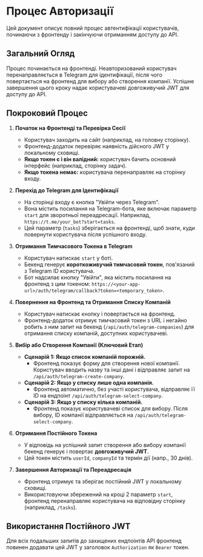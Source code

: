 # Процес Авторизації

Цей документ описує повний процес автентифікації користувачів, починаючи з фронтенду і закінчуючи отриманням доступу до API.

## Загальний Огляд

Процес починається на фронтенді. Неавторизований користувач перенаправляється в Telegram для ідентифікації, після чого повертається на фронтенд для вибору або створення компанії. Успішне завершення цього кроку надає користувачеві довгоживучий JWT для доступу до API.

## Покроковий Процес

1.  **Початок на Фронтенді та Перевірка Сесії**

    - Користувач заходить на сайт (наприклад, на головну сторінку).
    - Фронтенд-додаток перевіряє наявність дійсного JWT у локальному сховищі.
    - **Якщо токен є і він валідний:** користувач бачить основний інтерфейс (наприклад, сторінку задач).
    - **Якщо токена немає:** користувача перенаправляє на сторінку входу.

2.  **Перехід до Telegram для Ідентифікації**

    - На сторінці входу є кнопка "Увійти через Telegram".
    - Вона містить посилання на Telegram-бота, яке включає параметр `start` для зворотньої переадресації. Наприклад, `https://t.me/your_bot?start=tasks`.
    - Цей параметр (`tasks`) зберігається на фронтенді, щоб знати, куди повернути користувача після успішного входу.

3.  **Отримання Тимчасового Токена в Telegram**

    - Користувач натискає `start` у боті.
    - Бекенд генерує **короткоживучий тимчасовий токен**, пов'язаний з Telegram ID користувача.
    - Бот надсилає кнопку "Увійти", яка містить посилання на фронтенд з цим токеном: `https://<your-app-url>/auth/telegram/callback?token=<temporary_token>`.

4.  **Повернення на Фронтенд та Отримання Списку Компаній**

    - Користувач натискає кнопку і повертається на фронтенд.
    - Фронтенд-додаток отримує тимчасовий токен з URL і негайно робить з ним запит на бекенд (`/api/auth/telegram-companies`) для отримання списку компаній, доступних користувачеві.

5.  **Вибір або Створення Компанії (Ключовий Етап)**

    - **Сценарій 1: Якщо список компаній порожній.**
        - Фронтенд показує форму для створення нової компанії. Користувач вводить назву та інші дані і відправляє запит на `/api/auth/telegram-create-company`.
    - **Сценарій 2: Якщо у списку лише одна компанія.**
        - Фронтенд автоматично, без участі користувача, відправляє її ID на ендпоінт `/api/auth/telegram-select-company`.
    - **Сценарій 3: Якщо у списку кілька компаній.**
        - Фронтенд показує користувачеві список для вибору. Після вибору, ID компанії відправляється на `/api/auth/telegram-select-company`.

6.  **Отримання Постійного Токена**

    - У відповідь на успішний запит створення або вибору компанії бекенд генерує і повертає **довгоживучий JWT**.
    - Цей токен містить `userId`, `companyId` та термін дії (напр., 30 днів).

7.  **Завершення Авторизації та Переадресація**

    - Фронтенд отримує та зберігає постійний JWT у локальному сховищі.
    - Використовуючи збережений на кроці 2 параметр `start`, фронтенд перенаправляє користувача на відповідну сторінку (наприклад, `/tasks`).

## Використання Постійного JWT

Для всіх подальших запитів до захищених ендпоінтів API фронтенд повинен додавати цей JWT у заголовок `Authorization` як `Bearer` токен.
